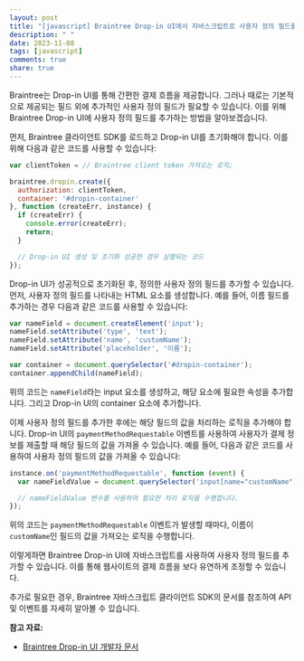 ```yaml
---
layout: post
title: "[javascript] Braintree Drop-in UI에서 자바스크립트로 사용자 정의 필드를 추가하는 방법은 무엇인가요?"
description: " "
date: 2023-11-08
tags: [javascript]
comments: true
share: true
---
```


Braintree는 Drop-in UI를 통해 간편한 결제 흐름을 제공합니다. 그러나 때로는 기본적으로 제공되는 필드 외에 추가적인 사용자 정의 필드가 필요할 수 있습니다. 이를 위해 Braintree Drop-in UI에 사용자 정의 필드를 추가하는 방법을 알아보겠습니다.

먼저, Braintree 클라이언트 SDK를 로드하고 Drop-in UI를 초기화해야 합니다. 이를 위해 다음과 같은 코드를 사용할 수 있습니다:

```javascript
var clientToken = // Braintree client token 가져오는 로직;

braintree.dropin.create({
  authorization: clientToken,
  container: '#dropin-container'
}, function (createErr, instance) {
  if (createErr) {
    console.error(createErr);
    return;
  }

  // Drop-in UI 생성 및 초기화 성공한 경우 실행되는 코드
});
```

Drop-in UI가 성공적으로 초기화된 후, 정의한 사용자 정의 필드를 추가할 수 있습니다. 먼저, 사용자 정의 필드를 나타내는 HTML 요소를 생성합니다. 예를 들어, 이름 필드를 추가하는 경우 다음과 같은 코드를 사용할 수 있습니다:

```javascript
var nameField = document.createElement('input');
nameField.setAttribute('type', 'text');
nameField.setAttribute('name', 'customName');
nameField.setAttribute('placeholder', '이름');

var container = document.querySelector('#dropin-container');
container.appendChild(nameField);
```

위의 코드는 `nameField`라는 input 요소를 생성하고, 해당 요소에 필요한 속성을 추가합니다. 그리고 Drop-in UI의 container 요소에 추가합니다.

이제 사용자 정의 필드를 추가한 후에는 해당 필드의 값을 처리하는 로직을 추가해야 합니다. Drop-in UI의 `paymentMethodRequestable` 이벤트를 사용하여 사용자가 결제 정보를 제출할 때 해당 필드의 값을 가져올 수 있습니다. 예를 들어, 다음과 같은 코드를 사용하여 사용자 정의 필드의 값을 가져올 수 있습니다:

```javascript
instance.on('paymentMethodRequestable', function (event) {
  var nameFieldValue = document.querySelector('input[name="customName"]').value;

  // nameFieldValue 변수를 사용하여 필요한 처리 로직을 수행합니다.
});
```

위의 코드는 `paymentMethodRequestable` 이벤트가 발생할 때마다, 이름이 `customName`인 필드의 값을 가져오는 로직을 수행합니다.

이렇게하면 Braintree Drop-in UI에 자바스크립트를 사용하여 사용자 정의 필드를 추가할 수 있습니다. 이를 통해 웹사이트의 결제 흐름을 보다 유연하게 조정할 수 있습니다.

추가로 필요한 경우, Braintree 자바스크립트 클라이언트 SDK의 문서를 참조하여 API 및 이벤트를 자세히 알아볼 수 있습니다.

**참고 자료:**
- [Braintree Drop-in UI 개발자 문서](https://developers.braintreepayments.com/guides/drop-in/javascript/v3)